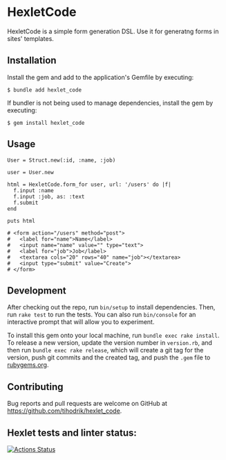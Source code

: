 # HexletCode

HexletCode is a simple form generation DSL. Use it for generatng forms in sites' templates.

## Installation

Install the gem and add to the application's Gemfile by executing:

    $ bundle add hexlet_code

If bundler is not being used to manage dependencies, install the gem by executing:

    $ gem install hexlet_code

## Usage

    User = Struct.new(:id, :name, :job)

    user = User.new

    html = HexletCode.form_for user, url: '/users' do |f|
      f.input :name
      f.input :job, as: :text
      f.submit
    end

    puts html
    
    # <form action="/users" method="post">
    #   <label for="name">Name</label>
    #   <input name="name" value="" type="text">
    #   <label for="job">Job</label>
    #   <textarea cols="20" rows="40" name="job"></textarea>
    #   <input type="submit" value="Create">
    # </form>

## Development

After checking out the repo, run `bin/setup` to install dependencies. Then, run `rake test` to run the tests. You can also run `bin/console` for an interactive prompt that will allow you to experiment.

To install this gem onto your local machine, run `bundle exec rake install`. To release a new version, update the version number in `version.rb`, and then run `bundle exec rake release`, which will create a git tag for the version, push git commits and the created tag, and push the `.gem` file to [rubygems.org](https://rubygems.org).

## Contributing

Bug reports and pull requests are welcome on GitHub at https://github.com/tihodrik/hexlet_code.

## Hexlet tests and linter status:
[![Actions Status](https://github.com/tihodrik/rails-project-63/workflows/hexlet-check/badge.svg)](https://github.com/tihodrik/rails-project-63/actions)
